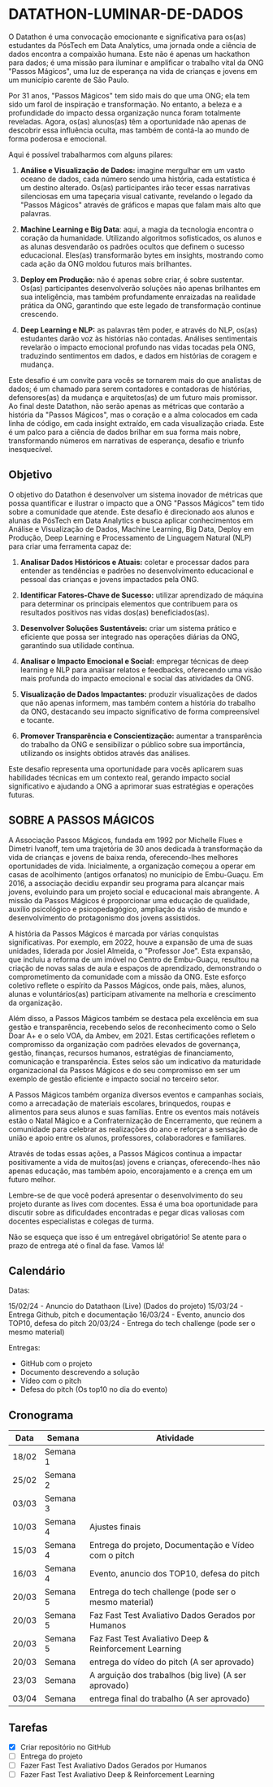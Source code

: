 # DATATHON-LUMINAR-DE-DADOS

O Datathon é uma convocação emocionante e significativa para os(as) estudantes da PósTech em Data Analytics, uma jornada onde a ciência de dados encontra a compaixão humana. Este não é apenas um hackathon para dados; é uma missão para iluminar e amplificar o trabalho vital da ONG "Passos Mágicos", uma luz de esperança na vida de crianças e jovens em um município carente de São Paulo.

Por 31 anos, "Passos Mágicos" tem sido mais do que uma ONG; ela tem sido um farol de inspiração e transformação. No entanto, a beleza e a profundidade do impacto dessa organização nunca foram totalmente reveladas. Agora, os(as) alunos(as) têm a oportunidade não apenas de descobrir essa influência oculta, mas também de contá-la ao mundo de forma poderosa e emocional.

Aqui é possível trabalharmos com alguns pilares:

1. **Análise e Visualização de Dados:** imagine mergulhar em um vasto oceano de dados, cada número sendo uma história, cada estatística é um destino alterado. Os(as) participantes irão tecer essas narrativas silenciosas em uma tapeçaria visual cativante, revelando o legado da "Passos Mágicos" através de gráficos e mapas que falam mais alto que palavras.

2. **Machine Learning e Big Data**: aqui, a magia da tecnologia encontra o coração da humanidade. Utilizando algoritmos sofisticados, os alunos e as alunas desvendarão os padrões ocultos que definem o sucesso educacional. Eles(as) transformarão bytes em insights, mostrando como cada ação da ONG moldou futuros mais brilhantes.

3. **Deploy em Produção:** não é apenas sobre criar, é sobre sustentar. Os(as) participantes desenvolverão soluções não apenas brilhantes em sua inteligência, mas também profundamente enraizadas na realidade prática da ONG, garantindo que este legado de transformação continue crescendo. 

4. **Deep Learning e NLP:** as palavras têm poder, e através do NLP, os(as) estudantes darão voz às histórias não contadas. Análises sentimentais revelarão o impacto emocional profundo nas vidas tocadas pela ONG, traduzindo sentimentos em dados, e dados em histórias de coragem e mudança.

Este desafio é um convite para vocês se tornarem mais do que analistas de dados; é um chamado para serem contadores e contadoras de histórias, defensores(as) da mudança e arquitetos(as) de um futuro mais promissor. Ao final deste Datathon, não serão apenas as métricas que contarão a história da "Passos Mágicos", mas o coração e a alma colocados em cada linha de código, em cada insight extraído, em cada visualização criada. Este é um palco para a ciência de dados brilhar em sua forma mais nobre, transformando números em narrativas de esperança, desafio e triunfo inesquecível.

## Objetivo

O objetivo do Datathon é desenvolver um sistema inovador de métricas que possa quantificar e ilustrar o impacto que a ONG "Passos Mágicos" tem tido sobre a comunidade que atende. Este desafio é direcionado aos alunos e alunas da PósTech em Data Analytics e busca aplicar conhecimentos em Análise e Visualização de Dados, Machine Learning, Big Data, Deploy em Produção, Deep Learning e Processamento de Linguagem Natural (NLP) para criar uma ferramenta capaz de:

1. **Analisar Dados Históricos e Atuais:** coletar e processar dados para entender as tendências e padrões no desenvolvimento educacional e pessoal das crianças e jovens impactados pela ONG. 

2. **Identificar Fatores-Chave de Sucesso:** utilizar aprendizado de máquina para determinar os principais elementos que contribuem para os resultados positivos nas vidas dos(as) beneficiados(as). 

3. **Desenvolver Soluções Sustentáveis:** criar um sistema prático e eficiente que possa ser integrado nas operações diárias da ONG, garantindo sua utilidade contínua. 

4. **Analisar o Impacto Emocional e Social:** empregar técnicas de deep learning e NLP para analisar relatos e feedbacks, oferecendo uma visão mais profunda do impacto emocional e social das atividades da ONG. 

5. **Visualização de Dados Impactantes:** produzir visualizações de dados que não apenas informem, mas também contem a história do trabalho da ONG, destacando seu impacto significativo de forma compreensível e tocante. 

6. **Promover Transparência e Conscientização:** aumentar a transparência do trabalho da ONG e sensibilizar o público sobre sua importância, utilizando os insights obtidos através das análises. 

Este desafio representa uma oportunidade para vocês aplicarem suas habilidades técnicas em um contexto real, gerando impacto social significativo e ajudando a ONG a aprimorar suas estratégias e operações futuras.

## SOBRE A PASSOS MÁGICOS

A Associação Passos Mágicos, fundada em 1992 por Michelle Flues e Dimetri Ivanoff, tem uma trajetória de 30 anos dedicada à transformação da vida de crianças e jovens de baixa renda, oferecendo-lhes melhores oportunidades de vida. Inicialmente, a organização começou a operar em casas de acolhimento (antigos orfanatos) no município de Embu-Guaçu. Em 2016, a associação decidiu expandir seu programa para alcançar mais jovens, evoluindo para um projeto social e educacional mais abrangente. A missão da Passos Mágicos é proporcionar uma educação de qualidade, auxílio psicológico e psicopedagógico, ampliação da visão de mundo e desenvolvimento do protagonismo dos jovens assistidos.

A história da Passos Mágicos é marcada por várias conquistas significativas. Por exemplo, em 2022, houve a expansão de uma de suas unidades, liderada por Josiel Almeida, o "Professor Joe". Esta expansão, que incluiu a reforma de um imóvel no Centro de Embu-Guaçu, resultou na criação de novas salas de aula e espaços de aprendizado, demonstrando o comprometimento da comunidade com a missão da ONG. Este esforço coletivo reflete o espírito da Passos Mágicos, onde pais, mães, alunos, alunas e voluntários(as) participam ativamente na melhoria e crescimento da organização.

Além disso, a Passos Mágicos também se destaca pela excelência em sua gestão e transparência, recebendo selos de reconhecimento como o Selo Doar A+ e o selo VOA, da Ambev, em 2021. Estas certificações refletem o compromisso da organização com padrões elevados de governança, gestão, finanças, recursos humanos, estratégias de financiamento, comunicação e transparência. Estes selos são um indicativo da maturidade organizacional da Passos Mágicos e do seu compromisso em ser um exemplo de gestão eficiente e impacto social no terceiro setor.

A Passos Mágicos também organiza diversos eventos e campanhas sociais, como a arrecadação de materiais escolares, brinquedos, roupas e alimentos para seus alunos e suas famílias. Entre os eventos mais notáveis estão o Natal Mágico e a Confraternização de Encerramento, que reúnem a comunidade para celebrar as realizações do ano e reforçar a sensação de união e apoio entre os alunos, professores, colaboradores e familiares.

Através de todas essas ações, a Passos Mágicos continua a impactar positivamente a vida de muitos(as) jovens e crianças, oferecendo-lhes não apenas educação, mas também apoio, encorajamento e a crença em um futuro melhor.

Lembre-se de que você poderá apresentar o desenvolvimento do seu projeto durante as lives com docentes. Essa é uma boa oportunidade para discutir sobre as dificuldades encontradas e pegar dicas valiosas com docentes especialistas e colegas de turma.

Não se esqueça que isso é um entregável obrigatório! Se atente para o prazo de entrega até o final da fase. Vamos lá!

## Calendário

Datas:

15/02/24 - Anuncio do Datathaon (Live) (Dados do projeto)
15/03/24 - Entrega Github, pitch e documentação
16/03/24 - Evento, anuncio dos TOP10, defesa do pitch
20/03/24 - Entrega do  tech challenge (pode ser o mesmo material)

Entregas:

- GitHub com o projeto
- Documento descrevendo a solução
- Vídeo com o pitch  
- Defesa do pitch (Os top10 no dia do evento)

## Cronograma

| Data | Semana | Atividade |
| --- | --- | --- |
| 18/02 | Semana 1 |  |
| 25/02 | Semana 2 |  |
| 03/03 | Semana 3 |  |
| 10/03 | Semana 4 | Ajustes finais |
| 15/03 | Semana 4 | Entrega do projeto, Documentação e Vídeo com o pitch |
| 16/03 | Semana 4 | Evento, anuncio dos TOP10, defesa do pitch |
| 20/03 | Semana 5 | Entrega do tech challenge (pode ser o mesmo material) |
| 20/03 | Semana 5 | Faz Fast Test Avaliativo Dados Gerados por Humanos |
| 20/03 | Semana 5 | Faz Fast Test Avaliativo Deep & Reinforcement Learning |
| 20/03 | Semana   | entrega do vídeo do pitch (A ser aprovado)
| 23/03 | Semana   | A arguição dos trabalhos (big live) (A ser aprovado)
| 03/04 | Semana   | entrega final do trabalho (A ser aprovado)


## Tarefas

- [x] Criar repositório no GitHub
- [ ] Entrega do projeto
- [ ] Fazer Fast Test Avaliativo Dados Gerados por Humanos
- [ ] Fazer Fast Test Avaliativo Deep & Reinforcement Learning
